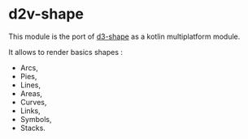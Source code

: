 # d2v-shape

This module is the port of [d3-shape](https://github.com/d3/d3-shape) as a kotlin
multiplatform module.

It allows to render basics shapes : 
- Arcs,
- Pies, 
- Lines,
- Areas,
- Curves,
- Links,
- Symbols,
- Stacks.